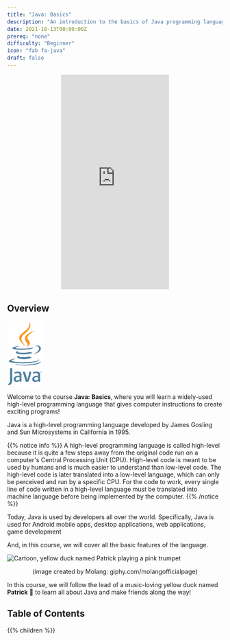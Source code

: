 ```yaml
---
title: "Java: Basics"
description: "An introduction to the basics of Java programming language."
date: 2021-10-13T00:00:00Z
prereq: "none"
difficulty: "Beginner"
icon: "fab fa-java"
draft: false
---
```


<p style="text-align: center;"><iframe width="50%" height="500px" src="https://www.youtube.com/embed/udEaocEYlpc" frameborder="0" allow="accelerometer; autoplay; clipboard-write; encrypted-media; gyroscope; picture-in-picture" allowfullscreen></iframe></p>

## Overview

<img src="images/logo.png" height="150" alt="Java Logo of steaming coffee cup with Java written below" />

Welcome to the course <b>Java: Basics</b>, where you will learn a widely-used high-level programming language that gives computer instructions to create exciting programs!

Java is a high-level programming language developed by James Gosling and Sun Microsystems in California in 1995. 

{{% notice info %}}
A high-level programming language is called high-level because it is quite a few steps away from the original code run on a computer's Central Processing Unit (CPU). High-level code is meant to be used by humans and is much easier to understand than low-level code. The high-level code is later translated into a low-level language, which can only be perceived and run by a specific CPU. For the code to work, every single line of code written in a high-level language must be translated into machine language before being implemented by the computer.
{{% /notice %}}

Today, Java is used by developers all over the world. Specifically, Java is used for Android mobile apps, desktop applications, web applications, game development 

And, in this course, we will cover all the basic features of the language.

![Cartoon, yellow duck named Patrick playing a pink trumpet](https://media.giphy.com/media/l49JKwmJLChtS6d44/giphy.gif) 

<p style="text-align: center;">(image created by Molang: giphy.com/molangofficialpage)</p>

In this course, we will follow the lead of a music-loving yellow duck named <b>Patrick</b> 🐥 to learn all about Java and make friends along the way!

## Table of Contents

{{% children %}}
